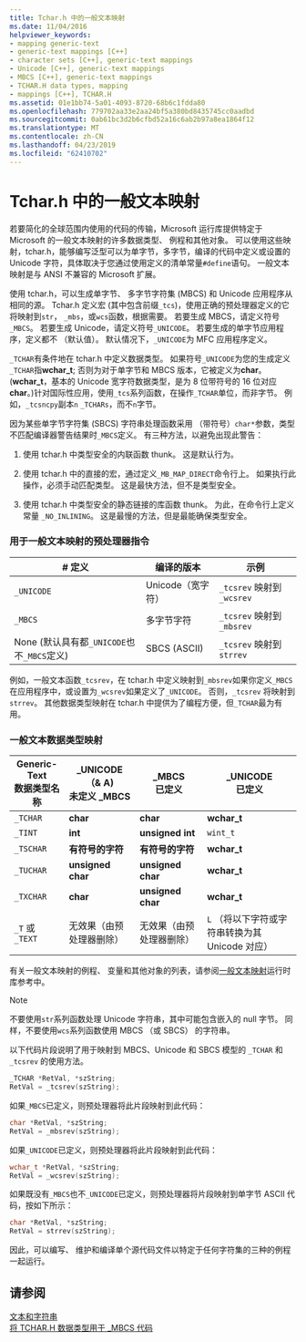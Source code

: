 ```yaml
---
title: Tchar.h 中的一般文本映射
ms.date: 11/04/2016
helpviewer_keywords:
- mapping generic-text
- generic-text mappings [C++]
- character sets [C++], generic-text mappings
- Unicode [C++], generic-text mappings
- MBCS [C++], generic-text mappings
- TCHAR.H data types, mapping
- mappings [C++], TCHAR.H
ms.assetid: 01e1bb74-5a01-4093-8720-68b6c1fdda80
ms.openlocfilehash: 779702aa33e2aa24bf5a380bd8435745cc0aadbd
ms.sourcegitcommit: 0ab61bc3d2b6cfbd52a16c6ab2b97a8ea1864f12
ms.translationtype: MT
ms.contentlocale: zh-CN
ms.lasthandoff: 04/23/2019
ms.locfileid: "62410702"
---
```

# <a name="generic-text-mappings-in-tcharh"></a>Tchar.h 中的一般文本映射

若要简化的全球范围内使用的代码的传输，Microsoft 运行库提供特定于 Microsoft 的一般文本映射的许多数据类型、 例程和其他对象。 可以使用这些映射，tchar.h，能够编写泛型可以为单字节，多字节，编译的代码中定义或设置的 Unicode 字符，具体取决于您通过使用定义的清单常量`#define`语句。 一般文本映射是与 ANSI 不兼容的 Microsoft 扩展。

使用 tchar.h，可以生成单字节、 多字节字符集 (MBCS) 和 Unicode 应用程序从相同的源。 Tchar.h 定义宏 (其中包含前缀`_tcs`)，使用正确的预处理器定义的它将映射到`str`， `_mbs`，或`wcs`函数，根据需要。 若要生成 MBCS，请定义符号`_MBCS`。 若要生成 Unicode，请定义符号`_UNICODE`。 若要生成的单字节应用程序，定义都不 （默认值）。 默认情况下，`_UNICODE`为 MFC 应用程序定义。

`_TCHAR`有条件地在 tchar.h 中定义数据类型。 如果符号`_UNICODE`为您的生成定义`_TCHAR`指**wchar_t**; 否则为对于单字节和 MBCS 版本，它被定义为**char**。 (**wchar_t**，基本的 Unicode 宽字符数据类型，是为 8 位带符号的 16 位对应**char**。)针对国际性应用，使用`_tcs`系列函数，在操作`_TCHAR`单位，而非字节。 例如，`_tcsncpy`副本`n` `_TCHARs`，而不`n`字节。

因为某些单字节字符集 (SBCS) 字符串处理函数采用 （带符号）`char*`参数，类型不匹配编译器警告结果时`_MBCS`定义。 有三种方法，以避免出现此警告：

1. 使用 tchar.h 中类型安全的内联函数 thunk。 这是默认行为。

1. 使用 tchar.h 中的直接的宏，通过定义`_MB_MAP_DIRECT`命令行上。 如果执行此操作，必须手动匹配类型。 这是最快方法，但不是类型安全。

1. 使用 tchar.h 中类型安全的静态链接的库函数 thunk。 为此，在命令行上定义常量 `_NO_INLINING`。 这是最慢的方法，但是最能确保类型安全。

### <a name="preprocessor-directives-for-generic-text-mappings"></a>用于一般文本映射的预处理器指令

|# 定义|编译的版本|示例|
|---------------|----------------------|-------------|
|`_UNICODE`|Unicode（宽字符）|`_tcsrev` 映射到 `_wcsrev`|
|`_MBCS`|多字节字符|`_tcsrev` 映射到 `_mbsrev`|
|None (默认具有都`_UNICODE`也不`_MBCS`定义)|SBCS (ASCII)|`_tcsrev` 映射到 `strrev`|

例如，一般文本函数`_tcsrev`，在 tchar.h 中定义映射到`_mbsrev`如果你定义`_MBCS`在应用程序中，或设置为`_wcsrev`如果定义了`_UNICODE`。 否则，`_tcsrev` 将映射到 `strrev`。 其他数据类型映射在 tchar.h 中提供为了编程方便，但`_TCHAR`最为有用。

### <a name="generic-text-data-type-mappings"></a>一般文本数据类型映射

|Generic-Text<br /> 数据类型名称|_UNICODE （&AMP; A)<br /> 未定义 _MBCS|_MBCS<br /> 已定义|_UNICODE<br /> 已定义|
|--------------------------------------|----------------------------------------|------------------------|---------------------------|
|`_TCHAR`|**char**|**char**|**wchar_t**|
|`_TINT`|**int**|**unsigned int**|`wint_t`|
|`_TSCHAR`|**有符号的字符**|**有符号的字符**|**wchar_t**|
|`_TUCHAR`|**unsigned char**|**unsigned char**|**wchar_t**|
|`_TXCHAR`|**char**|**unsigned char**|**wchar_t**|
|`_T` 或 `_TEXT`|无效果（由预处理器删除）|无效果（由预处理器删除）|`L` （将以下字符或字符串转换为其 Unicode 对应）|

有关一般文本映射的例程、 变量和其他对象的列表，请参阅[一般文本映射](../c-runtime-library/generic-text-mappings.md)运行时库参考中。

> [!NOTE]
>  不要使用`str`系列函数处理 Unicode 字符串，其中可能包含嵌入的 null 字节。 同样，不要使用`wcs`系列函数使用 MBCS （或 SBCS） 的字符串。

以下代码片段说明了用于映射到 MBCS、Unicode 和 SBCS 模型的 `_TCHAR` 和 `_tcsrev` 的使用方法。

```cpp
_TCHAR *RetVal, *szString;
RetVal = _tcsrev(szString);
```

如果`_MBCS`已定义，则预处理器将此片段映射到此代码：

```cpp
char *RetVal, *szString;
RetVal = _mbsrev(szString);
```

如果`_UNICODE`已定义，则预处理器将此片段映射到此代码：

```cpp
wchar_t *RetVal, *szString;
RetVal = _wcsrev(szString);
```

如果既没有`_MBCS`也不`_UNICODE`已定义，则预处理器将片段映射到单字节 ASCII 代码，按如下所示：

```cpp
char *RetVal, *szString;
RetVal = strrev(szString);
```

因此，可以编写、 维护和编译单个源代码文件以特定于任何字符集的三种的例程一起运行。

## <a name="see-also"></a>请参阅

[文本和字符串](../text/text-and-strings-in-visual-cpp.md)<br/>
[将 TCHAR.H 数据类型用于 _MBCS 代码](../text/using-tchar-h-data-types-with-mbcs-code.md)
